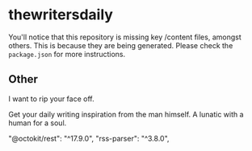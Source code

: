 # thewritersdaily

You'll notice that this repository is missing key /content files, amongst others. This is because they are being generated. Please check the `package.json` for more instructions.

## Other

I want to rip your face off.

Get your daily writing inspiration from the man himself. A lunatic with a human for a soul.

"@octokit/rest": "^17.9.0",
"rss-parser": "^3.8.0",
